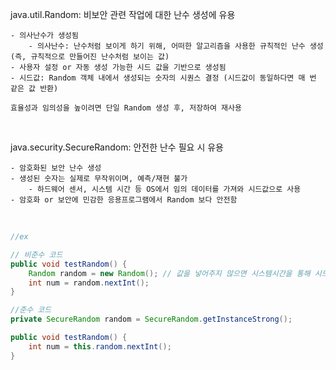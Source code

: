 java.util.Random: 비보안 관련 작업에 대한 난수 생성에 유용

```
- 의사난수가 생성됨
    - 의사난수: 난수처럼 보이게 하기 위해, 어떠한 알고리즘을 사용한 규칙적인 난수 생성 (즉, 규칙적으로 만들어진 난수처럼 보이는 값)
- 사용자 설정 or 자동 생성 가능한 시드 값을 기반으로 생성됨
- 시드값: Random 객체 내에서 생성되는 숫자의 시퀀스 결정 (시드값이 동일하다면 매 번 같은 값 반환)

효율성과 임의성을 높이려면 단일 Random 생성 후, 저장하여 재사용
```

<br>

java.security.SecureRandom: 안전한 난수 필요 시 유용
```
- 암호화된 보안 난수 생성
- 생성된 숫자는 실제로 무작위이며, 예측/재현 불가
    - 하드웨어 센서, 시스템 시간 등 OS에서 임의 데이터를 가져와 시드값으로 사용
- 암호화 or 보안에 민감한 응용프로그램에서 Random 보다 안전함
```

<br>

```java
//ex

// 비준수 코드
public void testRandom() {
    Random random = new Random(); // 값을 넣어주지 않으면 시스템시간을 통해 시드 결정, seed = System.nanoTime()
    int num = random.nextInt();
}

//준수 코드
private SecureRandom random = SecureRandom.getInstanceStrong();

public void testRandom() {
    int num = this.random.nextInt();    
}
```